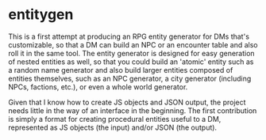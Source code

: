 # entitygen

This is a first attempt at producing an RPG entity generator for DMs that's customizable, so that a DM can build an NPC or an encounter table and also roll it in the same tool. The entity generator is designed for easy generation of nested entities as well, so that you could build an 'atomic' entity such as a random name generator and also build larger entities composed of entities themselves, such as an NPC generator, a city generator (including NPCs, factions, etc.), or even a whole world generator.

Given that I know how to create JS objects and JSON output, the project needs little in the way of an interface in the beginning. The first contribution is simply a format for creating procedural entities useful to a DM, represented as JS objects (the input) and/or JSON (the output).